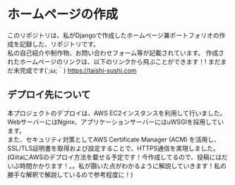 # ホームページの作成
このリポジトリは、私がDjangoで作成したホームページ兼ポートフォリオの作成を記録した、リポジトリです。  
私の自己紹介や制作物、お問い合わせフォーム等が記載されています。
作成されたホームページのリンクは、以下のリンクから飛ぶことができます！!
まだまだ未完成です(´;ω;｀)
https://taishi-sushi.com  

## デプロイ先について
本プロジェクトのデプロイは、AWS EC2インスタンスを利用して行いました。  
WebサーバーにはNginx、アプリケーションサーバーにはuWSGIを採用しています。  
また、セキュリティ対策としてAWS Certificate Manager (ACM) を活用し、SSL/TLS証明書を取得および設定することで、HTTPS通信を実現しました。
(QiitaにAWSのデプロイ方法を載せる予定です！今作成してるので、投稿にはだいぶ時間かかります！。。私が躓いた点がわかるように解説していきます！私の勝手な解釈で解説しているので参考程度に！)

